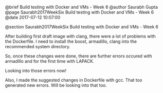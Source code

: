 @brief Build testing with Docker and VMs - Week 6
@author Saurabh Gupta
@page Saurabh2017WeekSix Build testing with Docker and VMs - Week 6
@date 2017-07-12 10:07:00

@section Saurabh2017WeekSix Build testing with Docker and VMs - Week 6

After building first draft image with clang, there were a lot of problems with
the Dockerfile. I need to install the boost, armadillo, clang into the 
recommended system directory.

So, once these changes were done, there are further errors occured with
armadillo and for the first time with LAPACK.

Looking into those errors now!	

Also, I made the suggested changes in Dockerfile with gcc. That too generated
new errors. Will be looking into that too.